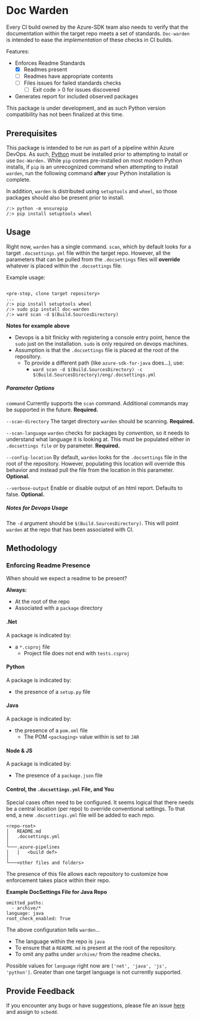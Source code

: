# Doc Warden

Every CI build owned by the Azure-SDK team also needs to verify that the documentation within the target repo meets a set of standards. `Doc-warden` is intended to ease the _implementation_ of these checks in CI builds.

Features:

* Enforces Readme Standards
    - [x] Readmes present 
    - [ ] Readmes have appropriate contents
    - [ ] Files issues for failed standards checks
        - [ ] Exit code > 0 for issues discovered
* Generates report for included observed packages

This package is under development, and as such Python version compatibility has not been finalized at this time.

## Prerequisites
This package is intended to be run as part of a pipeline within Azure DevOps. As such, [Python](https://www.python.org/downloads/) must be installed prior to attempting to install or use `Doc-Warden.` While `pip` comes pre-installed on most modern Python installs, if `pip` is an unrecognized command when attempting to install `warden`, run the following command **after** your Python installation is complete.

In addition, `warden` is distributed using `setuptools` and `wheel`, so those packages should also be present prior to install. 

```
/:> python -m ensurepip
/:> pip install setuptools wheel
```

## Usage

Right now, `warden` has a single command.  `scan`, which by default looks for a target `.docsettings.yml` file within the target repo. However, all the parameters that can be pulled from the `.docsettings` files will **override** whatever is placed within the `.docsettings` file.

Example usage:

```

<pre-step, clone target repository>
...
/:> pip install setuptools wheel
/:> sudo pip install doc-warden
/:> ward scan -d $(Build.SourcesDirectory)

```
**Notes for example above**

* Devops is a bit finicky with registering a console entry point, hence the `sudo` just on the installation. `sudo` is only required on devops machines.
* Assumption is that the `.docsettings` file is placed at the root of the repository.
    * To provide a different path (like `azure-sdk-for-java` does...), use: 
        * `ward scan -d $(Build.SourcesDirectory) -c $(Build.SourcesDirectory)/eng/.docsettings.yml`

##### Parameter Options

`command` 
Currently supports the `scan` command. Additional commands may be supported in the future. **Required.**

`--scan-directory`
The target directory `warden` should be scanning. **Required.**

`--scan-language`
`warden` checks for packages by _convention_, so it needs to understand what language it is looking at. This must be populated either in `.docsettings file` or by parameter. **Required.**

`--config-location`
By default, `warden` looks for the `.docsettings` file in the root of the repository. However, populating this location will override this behavior and instead pull the file from the location in this parameter. **Optional.**

`--verbose-output`
Enable or disable output of an html report. Defaults to false. **Optional.**

##### Notes for Devops Usage

The `-d` argument should be `$(Build.SourcesDirectory)`. This will point `warden` at the repo that has been associated with CI.

## Methodology

### Enforcing Readme Presence 

When should we expect a readme to be present?

**Always:**

* At the root of the repo
* Associated with a `package` directory

#### .Net

A package is indicated by:
* a `*.csproj` file
    * Project file does not end with `tests.csproj`

#### Python

A package is indicated by: 

* the presence of a `setup.py` file

#### Java

A package is indicated by:

* the presence of a `pom.xml` file
    * The POM `<packaging>` value within is set to `JAR`

#### Node & JS

A package is indicated by: 

* The presence of a `package.json` file

#### Control, the `.docsettings.yml` File, and You

Special cases often need to be configured. It seems logical that there needs be a central location (per repo) to override conventional settings. To that end, a new `.docsettings.yml` file will be added to each repo. 

```
<repo-root>
│   README.md
│   .docsettings.yml    
│
└───.azure-pipelines
│   │   <build def>
│   
└───<other files and folders>
```

The presence of this file allows each repository to customize how enforcement takes place within their repo.

**Example DocSettings File for Java Repo**

```
omitted_paths:
  - archive/*
language: java
root_check_enabled: True
```

The above configuration tells `warden`...

- The language within the repo is `java`
- To ensure that a `README.md` is present at the root of the repository.
- To omit any paths under `archive/` from the readme checks.

Possible values for `language` right now are `['net', 'java', 'js', 'python']`. Greater than one target language is not currently supported.

## Provide Feedback

If you encounter any bugs or have suggestions, please file an issue [here](<https://github.com/Azure/azure-sdk/issues>) and assign to `scbedd`.
